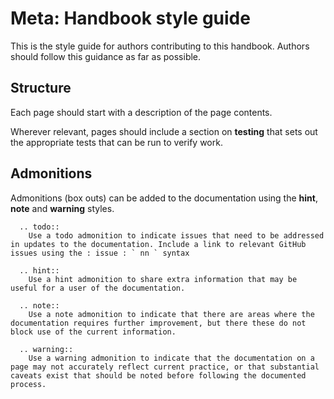 # Meta: Handbook style guide

This is the style guide for authors contributing to this handbook. Authors should follow this guidance as far as possible.

## Structure

Each page should start with a description of the page contents.

Wherever relevant, pages should include a section on **testing** that sets out the appropriate tests that can be run to verify work.

## Admonitions

Admonitions (box outs) can be added to the documentation using the **hint**, **note** and **warning** styles.

```eval_rst
  .. todo::
    Use a todo admonition to indicate issues that need to be addressed in updates to the documentation. Include a link to relevant GitHub issues using the : issue : ` nn ` syntax
```

```eval_rst
  .. hint::
    Use a hint admonition to share extra information that may be useful for a user of the documentation.
```

```eval_rst
  .. note::
    Use a note admonition to indicate that there are areas where the documentation requires further improvement, but there these do not block use of the current information.
```

```eval_rst
  .. warning::
    Use a warning admonition to indicate that the documentation on a page may not accurately reflect current practice, or that substantial caveats exist that should be noted before following the documented process.
```
